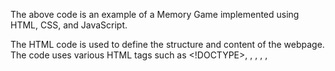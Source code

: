 The above code is an example of a Memory Game implemented using HTML, CSS, and JavaScript.

The HTML code is used to define the structure and content of the webpage. The code uses various HTML tags such as <!DOCTYPE>, <html>, <head>, <meta>, <link>, <title>, <body>, <h1>, <h3>, and <div> to define the layout of the webpage.
The CSS code is used to define the styles and layout of the webpage. The code uses various CSS selectors, declarations, and pseudo-classes/elements to control the appearance of the webpage.
The JavaScript code is used to add interactivity and dynamic behavior to the webpage. The code uses JavaScript functions and event listeners to manipulate the HTML and CSS elements of the webpage.
To run the code, you will need to have a text editor such as vscode, a web browser, and a live server extension installed in vscode. Once you have these tools, you can open the HTML file in vscode and run the live server to view the webpage in your browser.

The CSS and JavaScript files should be linked to the HTML file for the webpage to function properly. The CSS file is linked using the <link> tag in the <head> section of the HTML file and the JavaScript file is linked using the <script> tag in the <body> section of the HTML file.

In summary this is a simple Memory game implemented using HTML, CSS, and JavaScript. It uses various HTML tags and CSS selectors, declarations, and pseudo-classes/elements to define the layout and style of the webpage. It also uses JavaScript functions and event listeners to add interactivity and dynamic behavior to the webpage.
